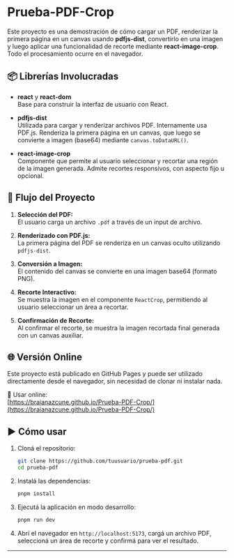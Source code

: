 # Prueba-PDF-Crop

Este proyecto es una demostración de cómo cargar un PDF, renderizar la primera página en un canvas usando **pdfjs-dist**, convertirlo en una imagen y luego aplicar una funcionalidad de recorte mediante **react-image-crop**. Todo el procesamiento ocurre en el navegador.

## 📦 Librerías Involucradas

- **react** y **react-dom**  
  Base para construir la interfaz de usuario con React.

- **pdfjs-dist**  
  Utilizada para cargar y renderizar archivos PDF. Internamente usa PDF.js. Renderiza la primera página en un canvas, que luego se convierte a imagen (base64) mediante `canvas.toDataURL()`.

- **react-image-crop**  
  Componente que permite al usuario seleccionar y recortar una región de la imagen generada. Admite recortes responsivos, con aspecto fijo u opcional.

## 🧭 Flujo del Proyecto

1. **Selección del PDF:**  
   El usuario carga un archivo `.pdf` a través de un input de archivo.

2. **Renderizado con PDF.js:**  
   La primera página del PDF se renderiza en un canvas oculto utilizando `pdfjs-dist`.

3. **Conversión a Imagen:**  
   El contenido del canvas se convierte en una imagen base64 (formato PNG).

4. **Recorte Interactivo:**  
   Se muestra la imagen en el componente `ReactCrop`, permitiendo al usuario seleccionar un área a recortar.

5. **Confirmación de Recorte:**  
   Al confirmar el recorte, se muestra la imagen recortada final generada con un canvas auxiliar.



## 🌐 Versión Online

Este proyecto está publicado en GitHub Pages y puede ser utilizado directamente desde el navegador, sin necesidad de clonar ni instalar nada.

🚀 Usar online:  
[https://braianazcune.github.io/Prueba-PDF-Crop/](https://braianazcune.github.io/Prueba-PDF-Crop/)


## ▶️ Cómo usar

1. Cloná el repositorio:

   ```bash
   git clone https://github.com/tuusuario/prueba-pdf.git
   cd prueba-pdf
   ```

2. Instalá las dependencias:

   ```bash
   pnpm install
   ```

3. Ejecutá la aplicación en modo desarrollo:

   ```bash
   pnpm run dev
   ```

4. Abrí el navegador en `http://localhost:5173`, cargá un archivo PDF, seleccioná un área de recorte y confirmá para ver el resultado.

---
